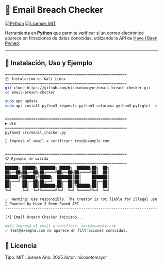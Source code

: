 # 📧 Email Breach Checker  

[![Python](https://img.shields.io/badge/Python-3.8%2B-blue?logo=python)](https://www.python.org/) 
[![License: MIT](https://img.shields.io/badge/License-MIT-green.svg)](LICENSE)  

Herramienta en **Python** que permite verificar si un correo electrónico aparece en filtraciones de datos conocidas, utilizando la API de [Have I Been Pwned](https://haveibeenpwned.com).  

---

## 🚀 Instalación, Uso y Ejemplo

```bash
========================================================
📦 Instalación en Kali Linux
========================================================
git clone https://github.com/nicosotomayor/email-breach-checker.git
cd email-breach-checker

sudo apt update
sudo apt install python3-requests python3-colorama python3-pyfiglet -y


========================================================
▶️ Uso
========================================================
python3 src/email_checker.py

📧 Ingresá el email a verificar: test@example.com


========================================================
📋 Ejemplo de salida
========================================================
██████╗ ██████╗ ███████╗ █████╗  ██████╗██╗  ██╗
██╔══██╗██╔══██╗██╔════╝██╔══██╗██╔════╝██║  ██║
██████╔╝██████╔╝█████╗  ███████║██║     ███████║
██╔═══╝ ██╔══██╗██╔══╝  ██╔══██║██║     ██╔══██║
██║     ██║  ██║███████╗██║  ██║╚██████╗██║  ██║
╚═╝     ╚═╝  ╚═╝╚══════╝╚═╝  ╚═╝ ╚═════╝╚═╝  ╚═╝

⚠️  Warning: Use responsibly. The creator is not liable for illegal use.
🔗 Powered by Have I Been Pwned API
----------------------------------------------------------------------

[*] Email Breach Checker iniciado...

###📧 Ingresá el email a verificar: test@example.com
✅ test@example.com no aparece en filtraciones conocidas.
```
## 📜 Licencia  


Tipo: MIT License
Año: 2025
Autor: nicosotomayor

